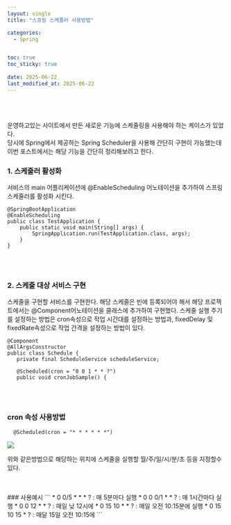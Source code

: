 ```yaml
---
layout: single
title: "스프링 스케줄러 사용방법"

categories:
  - Spring


toc: true
toc_sticky: true
 
date: 2025-06-22
last_modified_at: 2025-06-22
---
```

<br/>
<br/>

운영하고있는 사이트에서 만든 새로운 기능에 스케줄링을 사용해야 하는 케이스가 있었다. <br/>
당시에 Spring에서 제공하는 Spring Scheduler을 사용해 간단히 구현이 가능했는데 <br/>
이번 포스트에서는 해당 기능을 간단히 정리해보려고 한다.


### 1. 스케줄러 활성화
서비스의 main 어플리케이션에 @EnableScheduling 어노테이션을 추가하여 스프링 스케줄러를 활성화 시킨다.
```
@SpringBootApplication
@EnableScheduling 
public class TestApplication {
    public static void main(String[] args) {
        SpringApplication.run(TestApplication.class, args);
    }
}
```
<br/>
<br/>

### 2. 스케줄 대상 서비스 구현
스케줄을 구현할 서비스를 구현한다.
해당 스케줄은 빈에 등록되어야 해서 해당 프로젝트에서는 @Component어노테이션을 클래스에 추가하여 구현했다.
스케줄 실행 주기를 설정하는 방법은 cron속성으로 작업 시간대를 설정하는 방법과, fixedDelay 및 fixedRate속성으로 작업 간격을 설정하는 방법이 있다.
 ```
@Component
@AllArgsConstructor
public class Schedule {
    private final ScheduleService scheduleService;

    @Scheduled(cron = "0 0 1 * * ?")
    public void cronJobSample() {
```

<br/>
<br/>

### cron 속성 사용방법
```
  @Scheduled(cron = "* * * * * *")
```

<img src = "https://img1.daumcdn.net/thumb/R1280x0/?scode=mtistory2&fname=https%3A%2F%2Fblog.kakaocdn.net%2Fdn%2FcdKeqm%2FbtsyLM2sdPc%2FrbncndtKe7GqJKHacB6a4k%2Fimg.png">

위와 같은방법으로 해당하는 위치에 스케줄을 실행할 월/주/일/시/분/초 등을 지정할수 있다.

<br/>
<br/>
### 사용예시
```
* 0 0/5 * * * ? : 매 5분마다 실행
* 0 0 0/1 * * ? : 매 1시간마다 실행
* 0 0 12 * * ? : 매일 낮 12시에
* 0 15 10 * * ? : 매일 오전 10:15분에 실행
* 0 15 10 15 * ? : 매달 15일 오전 10:15에
```
